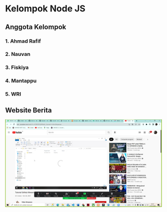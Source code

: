 # Kelompok Node JS

## Anggota Kelompok
### 1. Ahmad Rafif
### 2. Nauvan
### 3. Fiskiya
### 4. Mantappu
### 5. WRI

## Website Berita
![ss Web](SSweb/Page.JPG)
